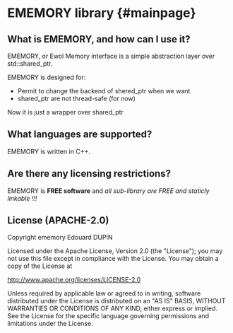 EMEMORY library                                {#mainpage}
===============

What is EMEMORY, and how can I use it?
--------------------------------------

EMEMORY, or Ewol Memory interface is a simple abstraction layer over std::shared_ptr.

EMEMORY is designed for:
  - Permit to change the backend of shered_ptr when we want
  - shared_ptr are not thread-safe (for now)

Now it is just a wrapper over shared_ptr

What languages are supported?
-----------------------------

EMEMORY is written in C++.

Are there any licensing restrictions?
-------------------------------------

EMEMORY is **FREE software** and _all sub-library are FREE and staticly linkable !!!_

License (APACHE-2.0)
--------------------

Copyright ememory Edouard DUPIN

Licensed under the Apache License, Version 2.0 (the "License");
you may not use this file except in compliance with the License.
You may obtain a copy of the License at

<http://www.apache.org/licenses/LICENSE-2.0>

Unless required by applicable law or agreed to in writing, software
distributed under the License is distributed on an "AS IS" BASIS,
WITHOUT WARRANTIES OR CONDITIONS OF ANY KIND, either express or implied.
See the License for the specific language governing permissions and
limitations under the License.

